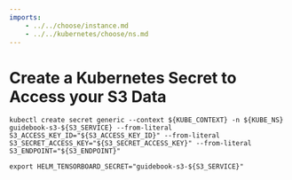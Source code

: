 ```yaml
---
imports:
    - ../../choose/instance.md
    - ../../kubernetes/choose/ns.md
---
```


# Create a Kubernetes Secret to Access your S3 Data

```shell
kubectl create secret generic --context ${KUBE_CONTEXT} -n ${KUBE_NS} guidebook-s3-${S3_SERVICE} --from-literal S3_ACCESS_KEY_ID="${S3_ACCESS_KEY_ID}" --from-literal S3_SECRET_ACCESS_KEY="${S3_SECRET_ACCESS_KEY}" --from-literal S3_ENDPOINT="${S3_ENDPOINT}"
```

```shell
export HELM_TENSORBOARD_SECRET="guidebook-s3-${S3_SERVICE}"
```

